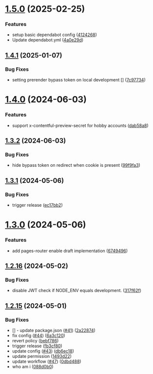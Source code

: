 # [1.5.0](https://github.com/contentful/vercel-nextjs-toolkit/compare/v1.4.1...v1.5.0) (2025-02-25)


### Features

* setup basic dependabot config ([4124268](https://github.com/contentful/vercel-nextjs-toolkit/commit/4124268f913a3dc64612ad12330bbb8eb7f03c45))
* Update dependabot.yml ([4a0e29d](https://github.com/contentful/vercel-nextjs-toolkit/commit/4a0e29dd834782128fc499818d40e2c9b2e60308))

## [1.4.1](https://github.com/contentful/vercel-nextjs-toolkit/compare/v1.4.0...v1.4.1) (2025-01-07)


### Bug Fixes

* setting prerender bypass token on local development [] ([7c97734](https://github.com/contentful/vercel-nextjs-toolkit/commit/7c97734a4678c2f3a7a52be90adebe7890f06c9a))

# [1.4.0](https://github.com/contentful/vercel-nextjs-toolkit/compare/v1.3.2...v1.4.0) (2024-06-03)


### Features

* support x-contentful-preview-secret for hobby accounts ([dab58a8](https://github.com/contentful/vercel-nextjs-toolkit/commit/dab58a893d3bc8624c3c25e03445dc975348bfbd))

## [1.3.2](https://github.com/contentful/vercel-nextjs-toolkit/compare/v1.3.1...v1.3.2) (2024-06-03)


### Bug Fixes

* hide bypass token on redirect when cookie is present ([99f9fa3](https://github.com/contentful/vercel-nextjs-toolkit/commit/99f9fa3f05132b0bd2fc3897e051c5523d682a59))

## [1.3.1](https://github.com/contentful/vercel-nextjs-toolkit/compare/v1.3.0...v1.3.1) (2024-05-06)


### Bug Fixes

* trigger release ([ec17bb2](https://github.com/contentful/vercel-nextjs-toolkit/commit/ec17bb2c488b956f00788256559f6be93091247a))

# [1.3.0](https://github.com/contentful/vercel-nextjs-toolkit/compare/v1.2.16...v1.3.0) (2024-05-06)


### Features

* add pages-router enable draft implementation ([6749496](https://github.com/contentful/vercel-nextjs-toolkit/commit/6749496d381fb61d3e352ec6a83d315cf677fc79))

## [1.2.16](https://github.com/contentful/vercel-nextjs-toolkit/compare/v1.2.15...v1.2.16) (2024-05-02)


### Bug Fixes

* disable JWT check if NODE_ENV equals development. ([317f62f](https://github.com/contentful/vercel-nextjs-toolkit/commit/317f62f07c60696a04f541b7e61ef22d9e962f22))

## [1.2.15](https://github.com/contentful/vercel-nextjs-toolkit/compare/v1.2.14...v1.2.15) (2024-05-01)


### Bug Fixes

* [] - update package.json ([#41](https://github.com/contentful/vercel-nextjs-toolkit/issues/41)) ([2a22874](https://github.com/contentful/vercel-nextjs-toolkit/commit/2a22874bcb6ff440e0cf1b4ca1395a0b3ca20cfb))
* fix config ([#44](https://github.com/contentful/vercel-nextjs-toolkit/issues/44)) ([6a3c120](https://github.com/contentful/vercel-nextjs-toolkit/commit/6a3c120e47338904399e560f4da5ce1c36d7156e))
* revert policy ([bebf786](https://github.com/contentful/vercel-nextjs-toolkit/commit/bebf786739ae77aef0d552d19123a771aa995df7))
* trigger release ([fb3cf80](https://github.com/contentful/vercel-nextjs-toolkit/commit/fb3cf80dee0f6c00fc8323a2d46c8de4a682016b))
* update config ([#43](https://github.com/contentful/vercel-nextjs-toolkit/issues/43)) ([db6ec18](https://github.com/contentful/vercel-nextjs-toolkit/commit/db6ec18e3e9fd3e0f6d9b62898c1dd6f52e69de5))
* update permission ([1493d22](https://github.com/contentful/vercel-nextjs-toolkit/commit/1493d2235e58d8c6c276c473e383cae0f22ea5d5))
* update workflow ([#47](https://github.com/contentful/vercel-nextjs-toolkit/issues/47)) ([0dbd488](https://github.com/contentful/vercel-nextjs-toolkit/commit/0dbd4886f15da2b671f87d84effc05482067d2bb))
* who am i ([088d0b0](https://github.com/contentful/vercel-nextjs-toolkit/commit/088d0b09711d6a94ac65fc402cafad0c92d7b201))
